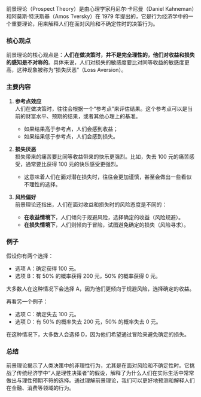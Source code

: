 前景理论（Prospect Theory）是由心理学家丹尼尔·卡尼曼（Daniel Kahneman）和阿莫斯·特沃斯基（Amos Tversky）在 1979 年提出的，它是行为经济学中的一个重要理论，用来解释人们在面对风险和不确定性时的决策行为。

### 核心观点

前景理论的核心观点是：**人们在做决策时，并不是完全理性的，他们对收益和损失的感知是不对称的**。具体来说，人们对损失的敏感度要比对同等收益的敏感度更高，这种现象被称为“损失厌恶”（Loss Aversion）。

### 主要内容

1. **参考点效应**  
   人们在做决策时，往往会根据一个“参考点”来评估结果。这个参考点可以是当前的财富水平、预期的结果，或者其他心理上的基准。

   - 如果结果高于参考点，人们会感到收益；
   - 如果结果低于参考点，人们会感到损失。

2. **损失厌恶**  
   损失带来的痛苦要比同等收益带来的快乐更强烈。比如，失去 100 元的痛苦感受，通常要比获得 100 元的快乐感受更强烈。

   - 这意味着人们在面对潜在损失时，往往会更加谨慎，甚至会做出一些看似不理性的选择。

3. **风险偏好**  
   前景理论还指出，人们在面对收益和损失时的风险态度是不同的：
   - **在收益情境下**，人们倾向于规避风险，选择确定的收益（风险规避）。
   - **在损失情境下**，人们则倾向于冒险，试图避免确定的损失（风险寻求）。

### 例子

假设你有两个选择：

- 选项 A：确定获得 100 元。
- 选项 B：有 50% 的概率获得 200 元，50% 的概率获得 0 元。

大多数人在这种情况下会选择 A，因为他们更倾向于规避风险，选择确定的收益。

再看另一个例子：

- 选项 C：确定失去 100 元。
- 选项 D：有 50% 的概率失去 200 元，50% 的概率失去 0 元。

在这种情况下，大多数人会选择 D，因为他们希望通过冒险来避免确定的损失。

### 总结

前景理论揭示了人类决策中的非理性行为，尤其是在面对风险和不确定性时。它挑战了传统经济学中“人是理性决策者”的假设，解释了为什么人们在实际生活中常常做出与理性预期不符的选择。通过理解前景理论，我们可以更好地预测和解释人们在金融、消费等领域的行为。
